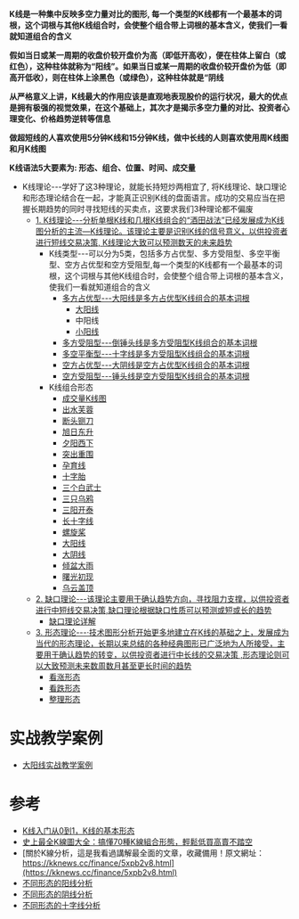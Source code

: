 **K线是一种集中反映多空力量对比的图形, 每一个类型的K线都有一个最基本的词根，这个词根与其他K线组合时，会使整个组合带上词根的基本含义，使我们一看就知道组合的含义**

**假如当日或某一周期的收盘价较开盘价为高（即低开高收），便在柱体上留白（或红色），这种柱体就称为“阳线”。如果当日或某一周期的收盘价较开盘价为低（即高开低收），则在柱体上涂黑色（或绿色），这种柱体就是“阴线**

**从严格意义上讲，K线最大的作用应该是直观地表现股价的运行状况，最大的优点是拥有极强的视觉效果，在这个基础上，其次才是揭示多空力量的对比、投资者心理变化、价格趋势逆转等信息**

**做超短线的人喜欢使用5分钟K线和15分钟K线，做中长线的人则喜欢使用周K线图和月K线图**

**K线语法5大要素为: 形态、组合、位置、时间、成交量**

* K线理论---学好了这3种理论，就能长持短炒两相宜了, 将K线理论、缺口理论和形态理论结合在一起，才能真正识别K线的盘面语言。成功的交易应当在把握长期趋势的同时寻找短线的买卖点，这要求我们3种理论都不偏废
  * [1. K线理论---分析单根K线和几根K线组合的“酒田战法”已经发展成为K线图分析的主流—K线理论。该理论主要是识别K线的信号意义，以供投资者进行短线交易决策, K线理论大致可以预测数天的未来趋势](https://weread.qq.com/web/reader/2a1327405933b42a14af962kc9f326d018c9f0f895fb5e4)
    * K线类型---可以分为5类，包括多方占优型、多方受阻型、多空平衡型、空方占优型和空方受阻型,每一个类型的K线都有一个最基本的词根，这个词根与其他K线组合时，会使整个组合带上词根的基本含义，使我们一看就知道组合的含义
      * [多方占优型---大阳线是多方占优型K线组合的基本词根](https://weread.qq.com/web/reader/2a1327405933b42a14af962kd3d322001ad3d9446802347)
        * [大阳线 ](https://weread.qq.com/web/reader/2a1327405933b42a14af962k65132ca01b6512bd43d90e3)
        * 中阳线
        * [小阳线](https://weread.qq.com/web/reader/2a1327405933b42a14af962kc20321001cc20ad4d76f5ae)
      * [多方受阻型---倒锤头线是多方受阻型K线组合的基本词根](https://weread.qq.com/web/reader/2a1327405933b42a14af962kb6d32b90216b6d767d2f0dc)
      * [多空平衡型---十字线是多方受阻型K线组合的基本词根](https://weread.qq.com/web/reader/2a1327405933b42a14af962kc1632f5021fc16a5320f3dc)
      * [空方占优型---大阴线是空方占优型K线组合的基本词根](https://weread.qq.com/web/reader/2a1327405933b42a14af962ka5732aa0226a5771bce9dc4)
      * [空方受阻型---锤头线是空方受阻型K线组合的基本词根](https://weread.qq.com/web/reader/2a1327405933b42a14af962k283328802332838023a7529)
    * K线组合形态
      * [成交量K线图](https://weread.qq.com/web/reader/19c325c05c7b7719c7e4ed1kd3d322001ad3d9446802347) 
      * [出水芙蓉](https://weread.qq.com/web/reader/19c325c05c7b7719c7e4ed1kd3d322001ad3d9446802347)
      * [断头铡刀](https://weread.qq.com/web/reader/19c325c05c7b7719c7e4ed1kd3d322001ad3d9446802347)
      * [旭日东升](https://weread.qq.com/web/reader/19c325c05c7b7719c7e4ed1kd3d322001ad3d9446802347)
      * [夕阳西下](https://weread.qq.com/web/reader/19c325c05c7b7719c7e4ed1kd3d322001ad3d9446802347)
      * [突出重围](https://weread.qq.com/web/reader/19c325c05c7b7719c7e4ed1kd3d322001ad3d9446802347)
      * [孕育线](https://weread.qq.com/web/reader/19c325c05c7b7719c7e4ed1kd3d322001ad3d9446802347)
      * [十字胎](https://weread.qq.com/web/reader/19c325c05c7b7719c7e4ed1kd3d322001ad3d9446802347)
      * [三个白武士](https://weread.qq.com/web/reader/19c325c05c7b7719c7e4ed1kd3d322001ad3d9446802347)
      * [三只乌鸦](https://weread.qq.com/web/reader/19c325c05c7b7719c7e4ed1kd3d322001ad3d9446802347)
      * [三阳开泰](https://weread.qq.com/web/reader/19c325c05c7b7719c7e4ed1kd3d322001ad3d9446802347)
      * [长十字线](https://weread.qq.com/web/reader/19c325c05c7b7719c7e4ed1kd3d322001ad3d9446802347)
      * [螺旋桨](https://weread.qq.com/web/reader/19c325c05c7b7719c7e4ed1kd3d322001ad3d9446802347)
      * [大阳线](https://weread.qq.com/web/reader/19c325c05c7b7719c7e4ed1kd3d322001ad3d9446802347)
      * [大阴线](https://weread.qq.com/web/reader/19c325c05c7b7719c7e4ed1kd3d322001ad3d9446802347)
      * [倾盆大雨](https://weread.qq.com/web/reader/19c325c05c7b7719c7e4ed1kd3d322001ad3d9446802347)
      * [曙光初现](https://weread.qq.com/web/reader/19c325c05c7b7719c7e4ed1kd3d322001ad3d9446802347)
      * [乌云盖顶](https://weread.qq.com/web/reader/19c325c05c7b7719c7e4ed1kd3d322001ad3d9446802347)
  * [2. 缺口理论---该理论主要用于确认趋势方向，寻找阻力支撑，以供投资者进行中短线交易决策,缺口理论根据缺口性质可以预测或短或长的趋势](https://weread.qq.com/web/reader/2a1327405933b42a14af962kc9f326d018c9f0f895fb5e4)
    * [缺口理论详解](https://weread.qq.com/web/reader/2a1327405933b42a14af962k0723244023c072b030ba601) 
  * [3. 形态理论---·技术图形分析开始更多地建立在K线的基础之上，发展成为当代的形态理论，长期以来总结的各种经典图形已广泛地为人所接受，主要用于确认趋势的转变，以供投资者进行中长线的交易决策 ,形态理论则可以大致预测未来数周数月甚至更长时间的趋势](https://weread.qq.com/web/reader/2a1327405933b42a14af962kc9f326d018c9f0f895fb5e4)
    * [看涨形态](https://weread.qq.com/web/reader/2a1327405933b42a14af962ka3f32db0244a3f390d88bb9) 
    * [看跌形态](https://weread.qq.com/web/reader/2a1327405933b42a14af962k28d32de024d28dd2c795c7f)
    * [整理形态](https://weread.qq.com/web/reader/2a1327405933b42a14af962kc7e326d0257c7e1249ff682)

# 实战教学案例
* [大阳线实战教学案例](https://weread.qq.com/web/reader/2a1327405933b42a14af962k65132ca01b6512bd43d90e3)





# 参考
* [K线入门从0到1，K线的基本形态](https://kknews.cc/finance/qo5axao.html)
* [史上最全K線圖大全：搞懂70種K線組合形態，輕鬆低買高賣不踏空](https://kknews.cc/invest/5rezmo3.html)
* [關於K線分析，這是我看過講解最全面的文章，收藏備用！原文網址：https://kknews.cc/finance/5xpb2v8.html](https://kknews.cc/finance/5xpb2v8.html)
* [不同形态的阳线分析](https://weread.qq.com/web/reader/0b8326e0717d2e8c0b8ab95k98f3284021498f137082c2e)
* [不同形态的阴线分析](https://weread.qq.com/web/reader/0b8326e0717d2e8c0b8ab95k98f3284021498f137082c2e)
* [不同形态的十字线分析](https://weread.qq.com/web/reader/0b8326e0717d2e8c0b8ab95k98f3284021498f137082c2e)
